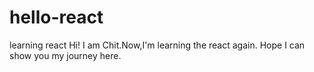 # hello-react
learning react
Hi!
 I am Chit.Now,I'm learning the react again.
 Hope I can show you my journey here.
